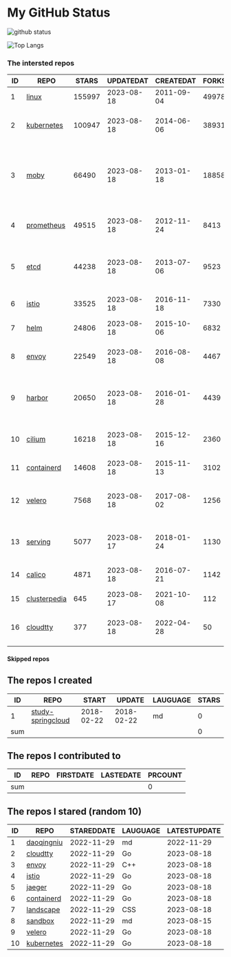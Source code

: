 # My GitHub Status

<img src="https://github-readme-stats-1.yihong0618.vercel.app/api?username=daoqingniu&show_icons=true&&&hide_title=true&count_private=true" alt="github status" />

![Top Langs](https://github-readme-stats-1.yihong0618.vercel.app/api/top-langs/?username=daoqingniu&layout=compact)

<!--START_SECTION:github_repos-->
### The intersted repos
| ID |                              REPO                               | STARS  | UPDATEDAT  | CREATEDAT  | FORKSCOUNT |                                              DESCRIPTIONS                                              |
|----|-----------------------------------------------------------------|--------|------------|------------|------------|--------------------------------------------------------------------------------------------------------|
|  1 | [linux](https://github.com/torvalds/linux)                      | 155997 | 2023-08-18 | 2011-09-04 |      49978 | Linux kernel source tree                                                                               |
|  2 | [kubernetes](https://github.com/kubernetes/kubernetes)          | 100947 | 2023-08-18 | 2014-06-06 |      38931 | Production-Grade Container Scheduling and Management                                                   |
|  3 | [moby](https://github.com/moby/moby)                            |  66490 | 2023-08-18 | 2013-01-18 |      18858 | Moby Project - a collaborative project for the container ecosystem to assemble container-based systems |
|  4 | [prometheus](https://github.com/prometheus/prometheus)          |  49515 | 2023-08-18 | 2012-11-24 |       8413 | The Prometheus monitoring system and time series database.                                             |
|  5 | [etcd](https://github.com/etcd-io/etcd)                         |  44238 | 2023-08-18 | 2013-07-06 |       9523 | Distributed reliable key-value store for the most critical data of a distributed system                |
|  6 | [istio](https://github.com/istio/istio)                         |  33525 | 2023-08-18 | 2016-11-18 |       7330 | Connect, secure, control, and observe services.                                                        |
|  7 | [helm](https://github.com/helm/helm)                            |  24806 | 2023-08-18 | 2015-10-06 |       6832 | The Kubernetes Package Manager                                                                         |
|  8 | [envoy](https://github.com/envoyproxy/envoy)                    |  22549 | 2023-08-18 | 2016-08-08 |       4467 | Cloud-native high-performance edge/middle/service proxy                                                |
|  9 | [harbor](https://github.com/goharbor/harbor)                    |  20650 | 2023-08-18 | 2016-01-28 |       4439 | An open source trusted cloud native registry project that stores, signs, and scans content.            |
| 10 | [cilium](https://github.com/cilium/cilium)                      |  16218 | 2023-08-18 | 2015-12-16 |       2360 | eBPF-based Networking, Security, and Observability                                                     |
| 11 | [containerd](https://github.com/containerd/containerd)          |  14608 | 2023-08-18 | 2015-11-13 |       3102 | An open and reliable container runtime                                                                 |
| 12 | [velero](https://github.com/vmware-tanzu/velero)                |   7568 | 2023-08-18 | 2017-08-02 |       1256 | Backup and migrate Kubernetes applications and their persistent volumes                                |
| 13 | [serving](https://github.com/knative/serving)                   |   5077 | 2023-08-17 | 2018-01-24 |       1130 | Kubernetes-based, scale-to-zero, request-driven compute                                                |
| 14 | [calico](https://github.com/projectcalico/calico)               |   4871 | 2023-08-18 | 2016-07-21 |       1142 | Cloud native networking and network security                                                           |
| 15 | [clusterpedia](https://github.com/clusterpedia-io/clusterpedia) |    645 | 2023-08-17 | 2021-10-08 |        112 | The Encyclopedia of Kubernetes clusters                                                                |
| 16 | [cloudtty](https://github.com/cloudtty/cloudtty)                |    377 | 2023-08-18 | 2022-04-28 |         50 | A Friendly Kubernetes CloudShell (Web Terminal) !                                                      |



#### Skipped repos
<!--END_SECTION:github_repos-->

<!--START_SECTION:my_github-->
## The repos I created
| ID  |                                 REPO                                 |   START    |   UPDATE   | LAUGUAGE | STARS |
|-----|----------------------------------------------------------------------|------------|------------|----------|-------|
|   1 | [study-springcloud](https://github.com/daoqingniu/study-springcloud) | 2018-02-22 | 2018-02-22 | md       |     0 |
| sum |                                                                      |            |            |          |     0 |

## The repos I contributed to
| ID  | REPO | FIRSTDATE | LASTEDATE | PRCOUNT |
|-----|------|-----------|-----------|---------|
| sum |      |           |           |       0 |

## The repos I stared (random 10)
| ID |                          REPO                          | STAREDDATE | LAUGUAGE | LATESTUPDATE |
|----|--------------------------------------------------------|------------|----------|--------------|
|  1 | [daoqingniu](https://github.com/daoqingniu/daoqingniu) | 2022-11-29 | md       | 2022-11-29   |
|  2 | [cloudtty](https://github.com/cloudtty/cloudtty)       | 2022-11-29 | Go       | 2023-08-18   |
|  3 | [envoy](https://github.com/envoyproxy/envoy)           | 2022-11-29 | C++      | 2023-08-18   |
|  4 | [istio](https://github.com/istio/istio)                | 2022-11-29 | Go       | 2023-08-18   |
|  5 | [jaeger](https://github.com/jaegertracing/jaeger)      | 2022-11-29 | Go       | 2023-08-18   |
|  6 | [containerd](https://github.com/containerd/containerd) | 2022-11-29 | Go       | 2023-08-18   |
|  7 | [landscape](https://github.com/cncf/landscape)         | 2022-11-29 | CSS      | 2023-08-18   |
|  8 | [sandbox](https://github.com/cncf/sandbox)             | 2022-11-29 | md       | 2023-08-15   |
|  9 | [velero](https://github.com/vmware-tanzu/velero)       | 2022-11-29 | Go       | 2023-08-18   |
| 10 | [kubernetes](https://github.com/kubernetes/kubernetes) | 2022-11-29 | Go       | 2023-08-18   |

<!--END_SECTION:my_github-->
